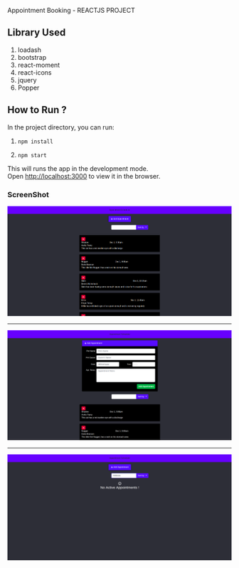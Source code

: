 Appointment Booking - REACTJS PROJECT

## Library Used

1. loadash
2. bootstrap
3. react-moment
4. react-icons
5. jquery
6. Popper

## How to Run ?

In the project directory, you can run:

1. `npm install`

2. `npm start`

This will runs the app in the development mode.<br>
Open [http://localhost:3000](http://localhost:3000) to view it in the browser.

### ScreenShot

![Add new Appointment](s1.png)

----

![List Appointments](s3.png)

----

![Search Appointments](s2.png)